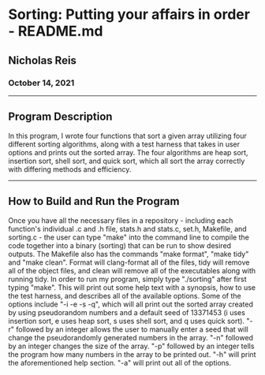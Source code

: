 # Sorting: Putting your affairs in order - README.md
## Nicholas Reis
### October 14, 2021

---

## Program Description
In this program, I wrote four functions that sort a given array utilizing four
different sorting algorithms, along with a test harness that takes in user
options and prints out the sorted array. The four algorithms are heap sort,
insertion sort, shell sort, and quick sort, which all sort the array correctly
with differing methods and efficiency.

---

## How to Build and Run the Program
Once you have all the necessary files in a repository - including each function's
individual .c and .h file, stats.h and stats.c, set.h, Makefile, and sorting.c - 
the user can type "make" into the command line to compile the code together into a 
binary (sorting) that can be run to show desired outputs. The Makefile also has the
commands "make format", "make tidy" and "make clean". Format will clang-format all 
of the files, tidy will remove all of the object files, and clean will remove all 
of the executables along with running tidy. In order to run my program, simply type 
"./sorting" after first typing "make". This will print out some help text with a synopsis,
how to use the test harness, and describes all of the available options. Some of the 
options include "-i -e -s -q", which will all print out the sorted array created by
using pseudorandom numbers and a default seed of 13371453 (i uses insertion sort,
e uses heap sort, s uses shell sort, and q uses quick sort). "-r" followed by an 
integer allows the user to manually enter a seed that will change the pseudorandomly 
generated numbers in the array. "-n" followed by an integer changes the size of the
array. "-p" followed by an integer tells the program how many numbers in the array
to be printed out. "-h" will print the aforementioned help section. "-a" will print 
out all of the options.